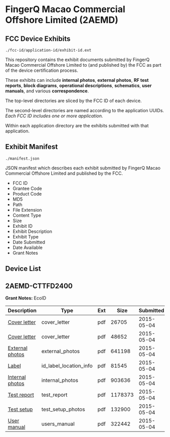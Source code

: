 # FingerQ Macao Commercial Offshore Limited (2AEMD)
## FCC Device Exhibits

```
./fcc-id/application-id/exhibit-id.ext
```

This repository contains the exhibit documents submitted by FingerQ Macao Commercial Offshore Limited to (and published by) the FCC as part of the device certification process.

These exhibits can include **internal photos**, **external photos**, **RF test reports**, **block diagrams**, **operational descriptions**, **schematics**, **user manuals**, and various **correspondence**.

The top-level directories are sliced by the FCC ID of each device.

The second-level directories are named according to the application UUIDs. *Each FCC ID includes one or more application.*

Within each application directory are the exhibits submitted with that application. 

## Exhibit Manifest

```
./manifest.json
```

JSON manifest which describes each exhibit submitted by FingerQ Macao Commercial Offshore Limited and published by the FCC.

- FCC ID
- Grantee Code
- Product Code
- MD5
- Path
- File Extension
- Content Type
- Size
- Exhibit ID
- Exhibit Description
- Exhibit Type
- Date Submitted
- Date Available
- Grant Notes

## Device List
## 2AEMD-CTTFD2400
**Grant Notes:** EcoID

| Description | Type | Ext | Size | Submitted | Available |
| ----------- | ---- | --- | ---- | --------- | --------- |
| [Cover letter](2AEMD-CTTFD2400/652b83a9d895191d657546e8c2be22bb/2603413.pdf) | cover_letter | pdf | 26705 | 2015-05-04 | 2015-05-04 |
| [Cover letter](2AEMD-CTTFD2400/652b83a9d895191d657546e8c2be22bb/2603414.pdf) | cover_letter | pdf | 48652 | 2015-05-04 | 2015-05-04 |
| [External photos](2AEMD-CTTFD2400/652b83a9d895191d657546e8c2be22bb/2603415.pdf) | external_photos | pdf | 641198 | 2015-05-04 | 2015-05-04 |
| [Label](2AEMD-CTTFD2400/652b83a9d895191d657546e8c2be22bb/2603416.pdf) | id_label_location_info | pdf | 81545 | 2015-05-04 | 2015-05-04 |
| [Internal photos](2AEMD-CTTFD2400/652b83a9d895191d657546e8c2be22bb/2603417.pdf) | internal_photos | pdf | 903636 | 2015-05-04 | 2015-05-04 |
| [Test report](2AEMD-CTTFD2400/652b83a9d895191d657546e8c2be22bb/2603420.pdf) | test_report | pdf | 1178373 | 2015-05-04 | 2015-05-04 |
| [Test setup](2AEMD-CTTFD2400/652b83a9d895191d657546e8c2be22bb/2603421.pdf) | test_setup_photos | pdf | 132900 | 2015-05-04 | 2015-05-04 |
| [User manual](2AEMD-CTTFD2400/652b83a9d895191d657546e8c2be22bb/2603422.pdf) | users_manual | pdf | 322442 | 2015-05-04 | 2015-05-04 |
